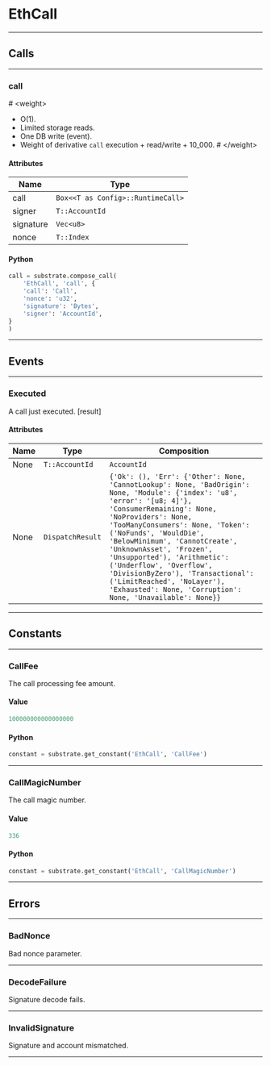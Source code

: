 
# EthCall

---------
## Calls

---------
### call
\# &lt;weight&gt;
- O(1).
- Limited storage reads.
- One DB write (event).
- Weight of derivative `call` execution + read/write + 10_000.
\# &lt;/weight&gt;
#### Attributes
| Name | Type |
| -------- | -------- | 
| call | `Box<<T as Config>::RuntimeCall>` | 
| signer | `T::AccountId` | 
| signature | `Vec<u8>` | 
| nonce | `T::Index` | 

#### Python
```python
call = substrate.compose_call(
    'EthCall', 'call', {
    'call': 'Call',
    'nonce': 'u32',
    'signature': 'Bytes',
    'signer': 'AccountId',
}
)
```

---------
## Events

---------
### Executed
A call just executed. \[result\]
#### Attributes
| Name | Type | Composition
| -------- | -------- | -------- |
| None | `T::AccountId` | ```AccountId```
| None | `DispatchResult` | ```{'Ok': (), 'Err': {'Other': None, 'CannotLookup': None, 'BadOrigin': None, 'Module': {'index': 'u8', 'error': '[u8; 4]'}, 'ConsumerRemaining': None, 'NoProviders': None, 'TooManyConsumers': None, 'Token': ('NoFunds', 'WouldDie', 'BelowMinimum', 'CannotCreate', 'UnknownAsset', 'Frozen', 'Unsupported'), 'Arithmetic': ('Underflow', 'Overflow', 'DivisionByZero'), 'Transactional': ('LimitReached', 'NoLayer'), 'Exhausted': None, 'Corruption': None, 'Unavailable': None}}```

---------
## Constants

---------
### CallFee
 The call processing fee amount.
#### Value
```python
100000000000000000
```
#### Python
```python
constant = substrate.get_constant('EthCall', 'CallFee')
```
---------
### CallMagicNumber
 The call magic number.
#### Value
```python
336
```
#### Python
```python
constant = substrate.get_constant('EthCall', 'CallMagicNumber')
```
---------
## Errors

---------
### BadNonce
Bad nonce parameter.

---------
### DecodeFailure
Signature decode fails.

---------
### InvalidSignature
Signature and account mismatched.

---------